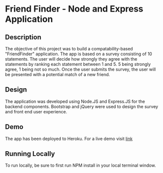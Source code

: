 # Friend Finder - Node and Express Application

## Description
The objective of this project was to build a compatability-based "FriendFinder" application.  The app is based on a survey consisting of 10 statements.  The user will decide how strongly they agree with the statements by ranking each statement between 1 and 5.  5 being strongly agree, 1 being not so much.  Once the user submits the survey, the user will be presented with a potential match of a new friend.

## Design
The application was developed using Node.JS and Express.JS for the backend components.  Bootstrap and jQuery were used to design the survey and front end user experience.

## Demo
The app has been deployed to Heroku.  For a live demo visit [link]()

## Running Locally
To run locally, be sure to first run NPM install in your local terminal window.